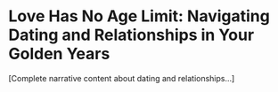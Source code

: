 # Love Has No Age Limit: Navigating Dating and Relationships in Your Golden Years

[Complete narrative content about dating and relationships...]